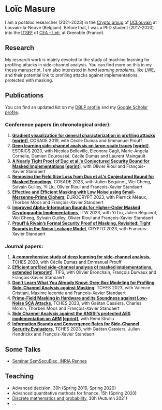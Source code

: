 # Loïc Masure

I am a postdoc researcher (2021-2023) in the [Crypto group](https://www-crypto.elen.ucl.ac.be/) of [UCLouvain](https://uclouvain.be/fr/index.html) at Louvain-la-Neuve (Belgium). Before that, I was a PhD student (2017-2020) into the [ITSEF](https://www.ssi.gouv.fr/en/certification/common-criteria-certification/licensed-itsef/) of [CEA - Leti](https://www.leti-cea.fr/cea-tech/leti), at Grenoble (France).


## Research
My research work is mainly devoted to the study of machine learning for profiling attacks in side-channel analysis. You can find more on this in my [thesis manuscript](https://tel.archives-ouvertes.fr/tel-03651269). I am also interested in *hard learning problems*, like [LWE](https://en.wikipedia.org/wiki/Learning_with_errors), and their potential link to profiling attacks against implementations protected with masking.


## Publications
You can find an updated list on my [DBLP profile](https://dblp.org/pid/233/0352.html) and my [Google Scholar profile](https://scholar.google.com/citations?user=ELDEEgEAAAAJ&hl=fr).


### Conference papers (in chronological order):
1. **[Gradient visualization for general characterization in profiling attacks](https://link.springer.com/chapter/10.1007/978-3-030-16350-1_9) [[eprint]](https://eprint.iacr.org/2018/1196)**, COSADE 2019, with Cécile Dumas and Emmanuel Prouff
2. **[Deep learning side-channel analysis on large-scale traces](https://link.springer.com/chapter/10.1007/978-3-030-58951-6_22) [[eprint]](https://hal-cea.archives-ouvertes.fr/cea-03483683/document)**, ESORICS 2020, with Nicolas Belleville, Eleonora Cagli, Marie-Angela Cornelie, Damien Couroussé, Cécile Dumas and Laurent Maingault
3. **[A Nearly Tight Proof of Duc et al.'s Conjectured Security Bound for Masked Implementations](https://link.springer.com/chapter/10.1007/978-3-031-25319-5_4) [[eprint]](https://eprint.iacr.org/2022/600)**, with Olivier Rioul and François-Xavier Standaert
4. **[Removing the Field Size Loss from Duc et al.'s Conjectured Bound for Masked Encodings](https://eprint.iacr.org/2022/1738)**, COSADE 2023, with Julien Béguinot, Wei Cheng, Sylvain Guilley, Yi Liu, Olivier Rioul and François-Xavier Standaert
5. **[Effective and Efficient Masking with Low Noise using Small-Mersenne-Prime Ciphers](https://eprint.iacr.org/2022/863)**, EUROCRYPT 2023, with Pierrick Méaux, Thorben Moos and François-Xavier Standaert
6. **[Improved Alpha-Information Bounds for Higher-Order Masked Cryptographic Implementations](https://perso.telecom-paristech.fr/rioul/publis/202303liubeguinotchengguilleymasurerioulstandaert.pdf)**, ITW 2023, with Yi Liu, Julien Béguinot, Wei Cheng, Sylvain Guilley, Olivier Rioul and François-Xavier Standaert
7. **[Prouﬀ & Rivain’s Formal Security Proof of Masking, Revisited: Tight Bounds in the Noisy Leakage Model](https://eprint.iacr.org/2023/883)**, CRYPTO 2023, with François-Xavier Standaert

### Journal papers: 
1. **[A comprehensive study of deep learning for side-channel analysis](https://tches.iacr.org/index.php/TCHES/article/view/8402)**, TCHES 2020, with Cécile Dumas and Emmanuel Prouff
2. **[Efficient profiled side-channel analysis of masked implementations, extended](https://ieeexplore.ieee.org/document/9686688) [[preprint]](https://perso.uclouvain.be/fstandae/PUBLIS/274.pdf)**, TIFS, with Olivier Bronchain, François Durvaux and François-Xavier Standaert
3. **[Don’t Learn What You Already Know: Grey-Box Modeling for Profiling Side-Channel Analysis against Masking](https://tches.iacr.org/index.php/TCHES/article/view/9946)**, TCHES 2023, with Valence Cristiani, Maxime lecomte and François-Xavier Standaert
4. **[Prime-Field Masking in Hardware and its Soundness against Low-Noise SCA Attacks](https://dial.uclouvain.be/pr/boreal/object/boreal%3A270925/datastream/PDF_01/view)**, TCHES 2023, with Gaëtan Cassiers, Charles Momin, Thorben Moos and François-Xavier Standaert
5. **[Side Channel Analysis against the ANSSI’s protected AES implementation on ARM](https://link.springer.com/article/10.1007/s13389-023-00311-7) [[eprint]](https://eprint.iacr.org/2021/592)**, with Rémi Strullu
6. **[Information Bounds and Convergence Rates for Side-Channel Security Evaluators](https://doi.org/10.46586/tches.v2023.i3.522-569)**, TCHES 2023, with Gaëtan Cassiers, Julien Hendrickx and François-Xavier Standaert

## Some Talks
* [Seminar SemSecuElec, INRIA Rennes](https://videos-rennes.inria.fr/video/S1JvR1v9L?sortBy=date&sortOrder=desc&dateStart=1577833200000&dateEnd=1580684400000&query=SemSecuElec&searchInPois=0)

## Teaching
* Advanced decision, 30h (Spring 2019, Spring 2020)
* Advanced quantitative methods for finance, 15h (Spring 2020)
* [Discrete mathematics and probability](https://uclouvain.be/en-cours-2022-lepl1108), 30h (Autumn 2021)
* ...

